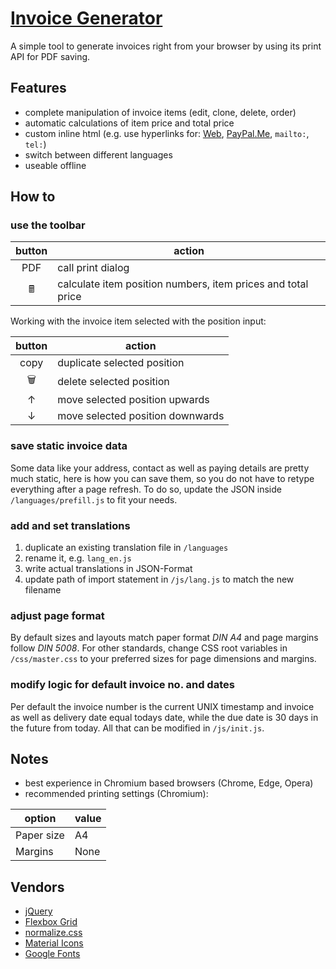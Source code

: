 # **[Invoice Generator](https://devidwolf.github.io/invoice/)**
A simple tool to generate invoices right from your browser by using its print API for PDF saving.


## **Features**
- complete manipulation of invoice items (edit, clone, delete, order)
- automatic calculations of item price and total price
- custom inline html (e.g. use hyperlinks for: [Web](https://example.com), [PayPal.Me](https://paypal.me), `mailto:`, `tel:`)
- switch between different languages
- useable offline


## **How to**

### use the toolbar
|button|action|
|:---:|---|
|PDF|call print dialog|
|🖩|calculate item position numbers, item prices and total price|

Working with the invoice item selected with the position input:

|button|action|
|:---:|---|
|copy|duplicate selected position|
|🗑️|delete selected position|
|↑|move selected position upwards|
|↓|move selected position downwards|

### save static invoice data
Some data like your address, contact as well as paying details are pretty much static, here is how you can save them, so you do not have to retype everything after a page refresh. To do so, update the JSON inside `/languages/prefill.js` to fit your needs.

### add and set translations
1. duplicate an existing translation file in `/languages`
2. rename it, e.g. `lang_en.js`
3. write actual translations in JSON-Format
4. update path of import statement in `/js/lang.js` to match the new filename

### adjust page format
By default sizes and layouts match paper format *DIN A4* and page margins follow *DIN 5008*. For other standards, change CSS root variables in `/css/master.css` to your preferred sizes for page dimensions and margins.

### modify logic for default invoice no. and dates
Per default the invoice number is the current UNIX timestamp and invoice as well as delivery date equal todays date, while the due date is 30 days in the future from today. All that can be modified in `/js/init.js`.


## **Notes**
- best experience in Chromium based browsers (Chrome, Edge, Opera)
- recommended printing settings (Chromium):

|option|value|
|---|---|
|Paper size|A4|
|Margins|None|


## **Vendors**
  - [jQuery](http://jquery.com)
  - [Flexbox Grid](http://flexboxgrid.com)
  - [normalize.css](https://necolas.github.io/normalize.css/)
  - [Material Icons](https://material.io/resources/icons/)
  - [Google Fonts](https://fonts.google.com/)
